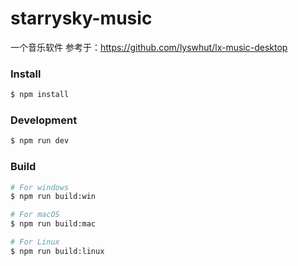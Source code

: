 # starrysky-music

一个音乐软件
参考于：https://github.com/lyswhut/lx-music-desktop

### Install

```bash
$ npm install
```

### Development

```bash
$ npm run dev
```

### Build

```bash
# For windows
$ npm run build:win

# For macOS
$ npm run build:mac

# For Linux
$ npm run build:linux
```
